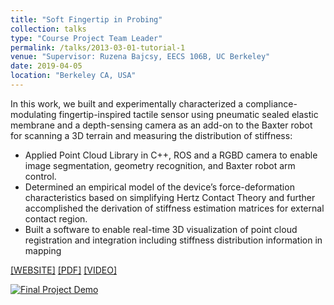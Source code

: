 ```yaml
---
title: "Soft Fingertip in Probing"
collection: talks
type: "Course Project Team Leader"
permalink: /talks/2013-03-01-tutorial-1
venue: "Supervisor: Ruzena Bajcsy, EECS 106B, UC Berkeley"
date: 2019-04-05
location: "Berkeley CA, USA"
---
```


In this work, we built and experimentally characterized a compliance-modulating fingertip-inspired tactile sensor using pneumatic sealed elastic membrane and a depth-sensing camera as an add-on to the Baxter robot for scanning a 3D terrain and measuring the distribution of stiffness:
* Applied Point Cloud Library in C++, ROS and a RGBD camera to enable image segmentation, geometry recognition, and Baxter robot arm control.
* Determined an empirical model of the device’s force-deformation characteristics based on simplifying Hertz Contact Theory and further accomplished the derivation of stiffness estimation matrices for external contact region.
* Built a software to enable real-time 3D visualization of point cloud registration and integration including stiffness distribution information in mapping
  
  
  
[[WEBSITE]](https://softfingertip.weebly.com) [[PDF]](http://YefanZhou.github.io/files/Soft_Fingertip_in_Probing.pdf) [[VIDEO]](https://www.youtube.com/playlist?list=PLWRI-5Ak19eUrtcS3Qgkj9K5kgUXBeuna)
  
  
[![Final Project Demo](https://res.cloudinary.com/marcomontalbano/image/upload/v1585753741/video_to_markdown/images/youtube--FDzTdQ9oiN0-c05b58ac6eb4c4700831b2b3070cd403.jpg)](https://www.youtube.com/watch?v=FDzTdQ9oiN0&list=PLWRI-5Ak19eUrtcS3Qgkj9K5kgUXBeuna&index=2&t=0s "Final Project Demo")
